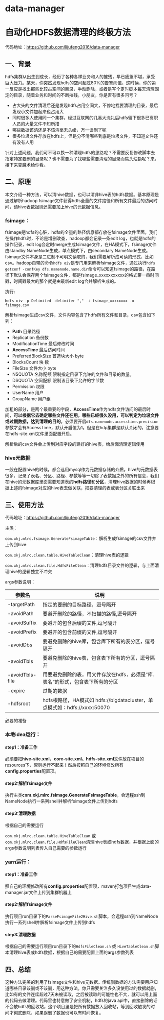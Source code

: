 # data-manager
# 自动化HDFS数据清理的终极方法

代码地址：https://github.com/lijufeng2016/data-manager

## 一、背景

hdfs集群从出生到成长，经历了各种各样业务和人的摧残，早已疲惫不堪，承受巨大压力。某天，你突然发现hdfs的空间超过80%的告警阈值，这时候，你的第一反应是找出那些比较占空间的目录，手动删除，或者是写个定时脚本每天清理固定的目录，随着业务和时间的不断摧残，小朋友，你是否有很多问号？

- 占大头的文件清理后还是发现hdfs占用空间大，不停地找要清理的目录，最后发现小文件加起来也占用大
- 同时很多人使用同一个集群，经过互联网的几番大洗礼后hdfs留下很多已离职人员的大量文件不知所措
- 哪些数据该清还是不该清毫无头绪，万一误删了呢
- 很多垃圾文件存放在hdfs上，但是分不清哪些到底是垃圾文件，不知道文件还有没有人用



针对上述问题，我们可不可以换一种清理hdfs的思路呢？不需要反复修改脚本去指定特定要删的目录呢？也不需要为了找哪些需要清理的目录而焦头烂额呢？来，接下来变魔术给你看。

## 二、原理

本文介绍一种方法，可以清hive数据，也可以清非hive表的hdfs数据。基本原理是通过解析hadoop fsimage文件获得hdfs全量的文件路径和所有文件最后的访问时间，请hive表数据则还需要加上hive的元数据信息。

### fsimage：

fsimage是hdfs的心脏，hdfs的全量的路径信息都存放在fsimage文件里面。我们在操作hdfs时，不论是增删改查，hadoop都会记录一条edit log，也就是hdfs的操作记录，edit log会定时merge生成fsimage文件，在HA模式下，fsimage文件由standby NameNode生成，单点模式下，由secondary NameNode生成。fsimage文件本身是二进制不可明文读取的，我们需要解析成可读的形式，比如csv。hadoop自带的命令`hdfs oiv`是专门用来解析fsimage文件，通过执行`hdfs getconf -confKey dfs.namenode.name.dir`命令可以知道fsimage的路径，在路径下默认会保存两个fsimage文件，都是fsimage_xxxxxxxxxxx的格式带一串时间戳，时间戳最大的那个就是由最新edit log合并解析生成的。

执行:

```shell
hdfs oiv -p Delimited -delimiter "," -i fsimage_xxxxxxxx -o fsimage.csv
```

解析fsimage生成csv文件，文件内容包含了hdfs所有文件和目录，csv包含如下列：

-  **Path**  目录路径
-  Replication  备份数
-  ModificationTime  最后修改时间
-  **AccessTime** 最后访问时间
-  PreferredBlockSize   首选块大小 byte
-  BlocksCount  块 数
-  FileSize 文件大小 byte
-  NSQUOTA 名称配额 限制指定目录下允许的文件和目录的数量。
-  DSQUOTA  空间配额 限制该目录下允许的字节数
-  Permission   权限
-  UserName    用户
-  GroupName 用户组

加粗的部分，是两个最重要的字段，**AccessTime**作为hdfs文件访问的最后时间，**可以根据它去确定哪些文件还在用，哪些已经很久没用，可以判定为垃圾文件或过期数据，达到清理的目的**。必须要开启`dfs.namenode.accesstime.precision`参数才会有AccessTime，默认开启值为1。但是在hdp集群是默认关闭的，注意要在hdfs-site.xml文件里面配置开启。

解析后的csv文件会上传到对应字段的建好的hive表，给后面清理逻辑使用

### hive元数据

一般在配置hive的时候，都会选用mysql作为元数据存储的介质，hive的元数据表很多，记录了表名、分区、路径、参数等等一切除了表数据之外的所有信息，我们在hive的元数据库里面需要知道表的**hdfs路径**和**分区**，清理hive数据的时候再根据上述的fsimage对应的hive表去做关联，把要清理的表或表分区关联出来

## 三、使用方法

代码地址：https://github.com/lijufeng2016/data-manager

主类：

`com.xkj.mlrc.fsimage.GenerateFsimageTable`：解析生成fsimage的csv文件并上传到hive

`com.xkj.mlrc.clean.table.HiveTableClean`：清理hive表的逻辑

`com.xkj.mlrc.clean.file.HdfsFileClean`：清理hdfs目录文件的逻辑，与上面清理hive的逻辑独立不冲突

args参数说明：

| 参数名          | 说明                                                         |
| --------------- | ------------------------------------------------------------ |
| -targetPath     | 指定的要删的目标路径，逗号隔开                               |
| -avoidPath      | 要避开删除的路径，不扫描的路径,逗号隔开                      |
| -avoidSuffix    | 要避开的包含后缀的文件,逗号隔开                              |
| -avoidPrefix    | 要避开的包含前缀的文件,逗号隔开                              |
| -avoidDbs       | 要避免删除的hive库，包含库下所有的表分区，逗号隔开           |
| -avoidTbls      | 要避免删除的hive表，包含表下所有的分区，逗号隔开             |
| -avoidTbls-file | 用要避免删除的表，用文件存放在hdfs，必须是“库.表名”的形式，包含表下所有的分区 |
| -expire         | 过期的数据                                                   |
| -hdfsroot       | hdfs根路径，HA模式如 hdfs://bigdatacluster，单点模式如：hdfs://xxxx:50070 |

必要的准备

### 本地idea运行：

#### step1：准备工作

必须要把**hive-site.xml、core-site.xml、hdfs-site.xml**文件放在项目的resources下，否则运行不起来！然后按照自己的环境修改所有**config.properties**配置项。

#### step2:解析fsimage文件

执行主类**com.xkj.mlrc.fsimage.GenerateFsimageTable**，会远程ssh到NameNode执行一系列shell并解析fsimage文件上传到hdfs

#### step3:清理数据

根据自己的需要运行

`com.xkj.mlrc.clean.table.HiveTableClean`  或 `com.xkj.mlrc.clean.file.HdfsFileClean`清理hive表或hdfs数据，并根据上面的args参数说明列表传入自己需要的参数运行



### yarn运行：

#### step1：准备工作

照自己的环境修改所有**config.properties**配置项，maven打包项目生成data-manager.jar文件上传到集群机器上

#### step2:解析fsimage文件

执行项目run目录下的`ParseFsimageFile2Hive.sh`脚本，会远程ssh到NameNode执行一系列shell并解析fsimage文件上传到hdfs

#### step3:清理数据

根据自己的需要运行项目run目录下的`HdfsFileClean.sh`  或 `HiveTableClean.sh`脚本清理hive表或hdfs数据，根据自己的需要配置上面的args参数列表

## 四、总结

这种方法完美的利用了fsimage文件和hive元数据。传统删数据的方法需要用户知道哪些目录该删或不该删，用这种方法，你只需要关注多久没使用过的数据就删，比如有的文件连续超过7天未被读取，之后被读取的可能性也不大，就可以用上面的代码去做清理。代码里也特意做了安全机制，hdfs的java api中，直接删除的话不会放hdfs的回收站，这个项目里是把所有数据放入回收站，等到回收触发的时间才彻底删除，如果误删了数据也可以有时间恢复。
